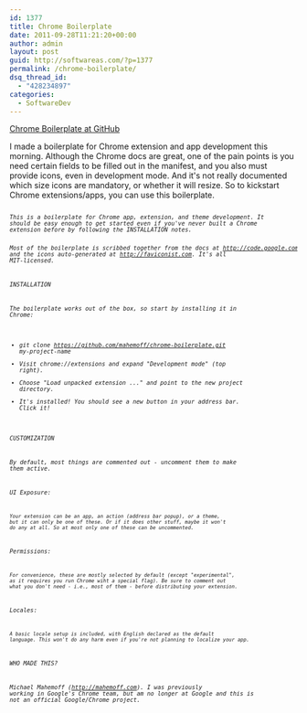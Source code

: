 ```yaml
---
id: 1377
title: Chrome Boilerplate
date: 2011-09-28T11:21:20+00:00
author: admin
layout: post
guid: http://softwareas.com/?p=1377
permalink: /chrome-boilerplate/
dsq_thread_id:
  - "428234897"
categories:
  - SoftwareDev
---
```

<a href='https://github.com/mahemoff/chrome-boilerplate'>Chrome Boilerplate at GitHub</a>

I made a boilerplate for Chrome extension and app development this morning. Although the Chrome docs are great, one of the pain points is you need certain fields to be filled out in the manifest, and you also must provide icons, even in development mode. And it's not really documented which size icons are mandatory, or whether it will resize. So to kickstart Chrome extensions/apps, you can use this boilerplate.

<div><pre style='font-size:10px;'><em>
This is a boilerplate for Chrome app, extension, and theme development. It
should be easy enough to get started even if you've never built a Chrome
extension before by following the INSTALLATION notes.

Most of the boilerplate is scribbed together from the docs at
http://code.google.com/chrome/extensions and the icons auto-generated at
http://faviconist.com. It's all MIT-licensed.

INSTALLATION

  The boilerplate works out of the box, so start by installing it in Chrome:

  - git clone https://github.com/mahemoff/chrome-boilerplate.git my-project-name
  - Visit chrome://extensions and expand "Development mode" (top right).
  - Choose "Load unpacked extension ..." and point to the new project directory.
  - It's installed! You should see a new button in your address bar. Click it!

CUSTOMIZATION

  By default, most things are commented out - uncomment them to make them active.

  UI Exposure:

    Your extension can be an app, an action (address bar popup), or a theme,
    but it can only be one of these. Or if it does other stuff, maybe it won't
    do any at all. So at most only one of these can be uncommented.

  Permissions:
  
    For convenience, these are mostly selected by default (except "experimental",
    as it requires you run Chrome wiht a special flag). Be sure to comment out
    what you don't need - i.e., most of them - before distributing your extension.

  Locales: 

    A basic locale setup is included, with English declared as the default
    language. This won't do any harm even if you're not planning to localize your app.

WHO MADE THIS?

  Michael Mahemoff (http://mahemoff.com). I was previously working in Google's
  Chrome team, but am no longer at Google and this is not an official
  Google/Chrome project.</em></pre></div>